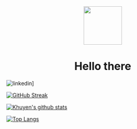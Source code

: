 <div id="header" align="center">
  <img src="https://media.giphy.com/media/M9gbBd9nbDrOTu1Mqx/giphy.gif" width="100"/>
</div>

<div id="description" align="center">
  <h1>Hello there</h1>
</div>

![linkedin](https://img.shields.io/badge/Linkedin-0e76a8?style=for-the-badge&logo=Linkedin&logoColor=white)]

[![GitHub Streak](https://streak-stats.demolab.com?user=rcasalins&theme=synthwave&hide_border=true&border_radius=30)](https://git.io/streak-stats)

[![Khuyen's github stats](https://github-readme-stats.vercel.app/api?username=rcasalins&count_private=true&show_icons=true&theme=radical&hide_rank=false)](https://github.com/anuraghazra/github-readme-stats)

[![Top Langs](https://github-readme-stats.vercel.app/api/top-langs/?username=rcasalins)](https://github.com/anuraghazra/github-readme-stats)
